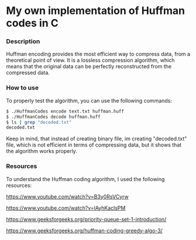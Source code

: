 # My own implementation of Huffman codes in C

### Description
Huffman encoding provides the most efficient way to compress data, from a theoretical point of view. It is a lossless compression algorithm, which means that the original data can be perfectly reconstructed from the compressed data.

### How to use
To properly test the algorithm, you can use the following commands:

```bash
$ ./HuffmanCodes encode text.txt huffman.huff
$ ./HuffmanCodes decode huffman.huff 
$ ls | grep "decoded.txt"
decoded.txt
```
Keep in mind, that instead of creating binary file, im creating "decoded.txt" file, which is not efficient in terms of compressing data, but it shows that the algorithm works properly.

### Resources
To understand the Huffman coding algorithm, I used the following resources:

https://www.youtube.com/watch?v=B3y0RsVCyrw

https://www.youtube.com/watch?v=lAyhKaclsPM

https://www.geeksforgeeks.org/priority-queue-set-1-introduction/

https://www.geeksforgeeks.org/huffman-coding-greedy-algo-3/